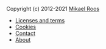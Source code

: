 Copyright (c) 2012-2021 [Mikael Roos](https://mikaelroos.se)

* [Licenses and terms](license)
* [Cookies](cookies)
* [Contact](contact)
* [About](about)

